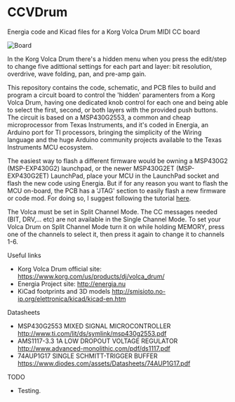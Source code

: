 # CCVDrum
Energia code and Kicad files for a Korg Volca Drum MIDI CC board

![Board](https://i.imgur.com/Zrqd26e.png)

In the Korg Volca Drum there's a hidden menu when you press the edit/step to 
change five adittional settings for each part and layer: bit resolution, 
overdrive, wave folding, pan, and pre-amp gain.

This repository contains the code, schematic, and PCB files to build and 
program a circuit board to control the 'hidden' paramenters from a Korg Volca 
Drum, having one dedicated knob control for each one and being able to select 
the first, second, or both layers with the provided push buttons. 
The circuit is based on a MSP430G2553, a common and cheap microprocessor from 
Texas Instruments, and it's coded in Energia, an Arduino port for TI 
processors, bringing the simplicity of the Wiring language and the huge 
Arduino community projects available to the Texas Instruments MCU ecosystem.

The easiest way to flash a different firmware would be owning a MSP430G2 
(MSP-EXP430G2) launchpad, or the newer MSP430G2ET (MSP-EXP430G2ET) LaunchPad, 
place your MCU in the LaunchPad socket and flash the new code using Energia. 
But if for any reason you want to flash the MCU on-board, the PCB has a 'JTAG' 
section to easily flash a new firmware or code mod. For doing so, I suggest 
following the tutorial [here](http://www.kerrywong.com/2012/04/02/using-msp430-launchpad-as-programmer/).

The Volca must be set in Split Channel Mode. The CC messages needed (BIT, 
DRV,... etc) are not available in the Single Channel Mode. To set your Volca 
Drum on Split Channel Mode turn it on while holding MEMORY, press one of the 
channels to select it, then press it again to change it to channels 1-6.

Useful links

 * Korg Volca Drum official site: https://www.korg.com/us/products/dj/volca_drum/
 * Energia Project site: http://energia.nu
 * KiCad footprints and 3D models http://smisioto.no-ip.org/elettronica/kicad/kicad-en.htm

Datasheets

 * MSP430G2553 MIXED SIGNAL MICROCONTROLLER http://www.ti.com/lit/ds/symlink/msp430g2553.pdf
 * AMS1117-3.3 1A LOW DROPOUT VOLTAGE REGULATOR http://www.advanced-monolithic.com/pdf/ds1117.pdf
 * 74AUP1G17 SINGLE SCHMITT-TRIGGER BUFFER https://www.diodes.com/assets/Datasheets/74AUP1G17.pdf

TODO

 * Testing.
